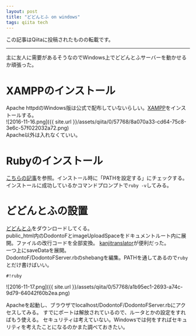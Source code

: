 ```yaml
---
layout: post
title: "どどんとふ on windows"
tags: qiita tech
---
```

この記事はQiitaに投稿されたものの転載です。

---
主に友人に需要があるそうなのでWindows上でどどんとふサーバーを動かせるか頑張った。

# XAMPPのインストール
Apache httpdのWindows版は公式で配布していないらしい。[XAMPP](https://www.apachefriends.org/jp/)をインストールする。  
![2016-11-16.png]({{ site.url }}/assets/qiita/0/57768/8a070a33-cd64-75c8-3e6c-57f022032a72.png)  
Apache以外は入れなくていい。

# Rubyのインストール

[こちらの記事](http://qiita.com/machu/items/91038f4d4a3b9b5bd6f1)を参照。インストール時に「PATHを設定する」にチェックする。  
インストールに成功しているかコマンドプロンプトで`ruby -v`してみる。

# どどんとふの設置

[どどんとふ](http://www.dodontof.com/index.php?option=com_content&view=article&id=246&Itemid=126)をダウンロードしてくる。  
public_html内のDodontoFとimageUploadSpaceをドキュメントルート内に展開。ファイルの改行コードを全部変換。  [kanjitranslator](http://www.kashim.com/kanjitranslator/)が便利だった。  
一つ上にsaveDataを展開。  
DodontoF/DodontoFServer.rbのshebangを編集。PATHを通してあるので`ruby`とだけ書けばいい。

```ruby:一行目
#!ruby
```

![2016-11-17.png]({{ site.url }}/assets/qiita/0/57768/a1b95ec1-2693-a74c-9d79-64042f60b2ea.png)


Apacheを起動し、ブラウザでlocalhost/DodontoF/DodontoFServer.rbにアクセスしてみる。
すでにポートは解放されているので、ルータとかの設定をすればもう使える。
セキュリティは考えていない。Windowsでは何をすればセキュリティを考えたことになるのかまた調べておきたい。
